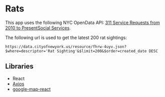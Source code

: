 # Rats

This app uses the following NYC OpenData API: [311 Service Requests from 2010 to PresentSocial Services](https://nycopendata.socrata.com/Social-Services/311-Service-Requests-from-2010-to-Present/erm2-nwe9).

The following url is used to get the latest 200 rat sightings:

```text
https://data.cityofnewyork.us/resource/fhrw-4uyv.json?$where=descriptor='Rat Sighting'&$limit=200&$order=created_date DESC
```

## Libraries

* React
* [Axios](https://github.com/axios/axios)
* [google-map-react](https://github.com/istarkov/google-map-react)

